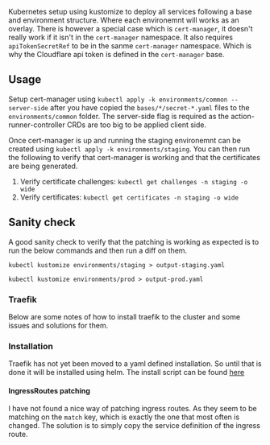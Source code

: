 Kubernetes setup using kustomize to deploy all services following a base and environment structure. Where each environemnt will works as an overlay.
There is however a special case which is `cert-manager`, it doesn't really work if it isn't in the `cert-manager` namespace. It also requires `apiTokenSecretRef` to be in the sanme `cert-manager` namespace. Which is why the Cloudflare api token is defined in the `cert-manager` base.

## Usage

Setup cert-manager using `kubectl apply -k environments/common --server-side` after you have copied the `bases/*/secret-*.yaml` files to the `environments/common` folder. The server-side flag is required as the action-runner-controller CRDs are too big to be applied client side.

Once cert-manager is up and running the staging environemnt can be created using `kubectl apply -k environments/staging`. You can then run the following to verify that cert-manager is working and that the certificates are being generated.
1. Verify certificate challenges: `kubectl get challenges -n staging -o wide`
2. Verify certificates: `kubectl get certificates -n staging -o wide`

## Sanity check

A good sanity check to verify that the patching is working as expected is to run the below commands and then run a diff on them.

`kubectl kustomize environments/staging > output-staging.yaml`

`kubectl kustomize environments/prod > output-prod.yaml`

### Traefik

Below are some notes of how to install traefik to the cluster and some issues and solutions for them.

### Installation

Traefik has not yet been moved to a yaml defined installation. So until that is done it will be installed using helm. The install script can be found [here](../services/traefik/install.sh)

#### IngressRoutes patching

I have not found a nice way of patching ingress routes. As they seem to be matching on the `match` key, which is exactly the one that most often is changed. The solution is to simply copy the service definition of the ingress route. 



